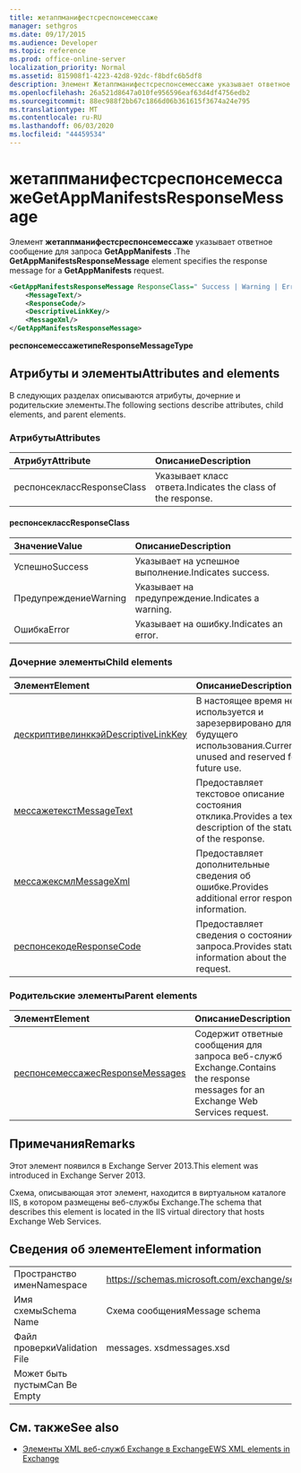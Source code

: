 ```yaml
---
title: жетаппманифестсреспонсемессаже
manager: sethgros
ms.date: 09/17/2015
ms.audience: Developer
ms.topic: reference
ms.prod: office-online-server
localization_priority: Normal
ms.assetid: 815908f1-4223-42d8-92dc-f8bdfc6b5df8
description: Элемент Жетаппманифестсреспонсемессаже указывает ответное сообщение для запроса GetAppManifests.
ms.openlocfilehash: 26a521d8647a010fe956596eaf63d4df4756edb2
ms.sourcegitcommit: 88ec988f2bb67c1866d06b361615f3674a24e795
ms.translationtype: MT
ms.contentlocale: ru-RU
ms.lasthandoff: 06/03/2020
ms.locfileid: "44459534"
---
```

# <a name="getappmanifestsresponsemessage"></a><span data-ttu-id="4aac8-103">жетаппманифестсреспонсемессаже</span><span class="sxs-lookup"><span data-stu-id="4aac8-103">GetAppManifestsResponseMessage</span></span>

<span data-ttu-id="4aac8-104">Элемент **жетаппманифестсреспонсемессаже** указывает ответное сообщение для запроса **GetAppManifests** .</span><span class="sxs-lookup"><span data-stu-id="4aac8-104">The **GetAppManifestsResponseMessage** element specifies the response message for a **GetAppManifests** request.</span></span> 
  
```XML
<GetAppManifestsResponseMessage ResponseClass=" Success | Warning | Error ">
    <MessageText/>
    <ResponseCode/>
    <DescriptiveLinkKey/>
    <MessageXml/>
</GetAppManifestsResponseMessage>
```

 <span data-ttu-id="4aac8-105">**респонсемессажетипе**</span><span class="sxs-lookup"><span data-stu-id="4aac8-105">**ResponseMessageType**</span></span>
## <a name="attributes-and-elements"></a><span data-ttu-id="4aac8-106">Атрибуты и элементы</span><span class="sxs-lookup"><span data-stu-id="4aac8-106">Attributes and elements</span></span>

<span data-ttu-id="4aac8-107">В следующих разделах описываются атрибуты, дочерние и родительские элементы.</span><span class="sxs-lookup"><span data-stu-id="4aac8-107">The following sections describe attributes, child elements, and parent elements.</span></span>
  
### <a name="attributes"></a><span data-ttu-id="4aac8-108">Атрибуты</span><span class="sxs-lookup"><span data-stu-id="4aac8-108">Attributes</span></span>

|<span data-ttu-id="4aac8-109">**Атрибут**</span><span class="sxs-lookup"><span data-stu-id="4aac8-109">**Attribute**</span></span>|<span data-ttu-id="4aac8-110">**Описание**</span><span class="sxs-lookup"><span data-stu-id="4aac8-110">**Description**</span></span>|
|:-----|:-----|
|<span data-ttu-id="4aac8-111">респонсекласс</span><span class="sxs-lookup"><span data-stu-id="4aac8-111">ResponseClass</span></span>  <br/> |<span data-ttu-id="4aac8-112">Указывает класс ответа.</span><span class="sxs-lookup"><span data-stu-id="4aac8-112">Indicates the class of the response.</span></span>  <br/> |
   
#### <a name="responseclass"></a><span data-ttu-id="4aac8-113">респонсекласс</span><span class="sxs-lookup"><span data-stu-id="4aac8-113">ResponseClass</span></span>

|<span data-ttu-id="4aac8-114">**Значение**</span><span class="sxs-lookup"><span data-stu-id="4aac8-114">**Value**</span></span>|<span data-ttu-id="4aac8-115">**Описание**</span><span class="sxs-lookup"><span data-stu-id="4aac8-115">**Description**</span></span>|
|:-----|:-----|
|<span data-ttu-id="4aac8-116">Успешно</span><span class="sxs-lookup"><span data-stu-id="4aac8-116">Success</span></span>  <br/> |<span data-ttu-id="4aac8-117">Указывает на успешное выполнение.</span><span class="sxs-lookup"><span data-stu-id="4aac8-117">Indicates success.</span></span>  <br/> |
|<span data-ttu-id="4aac8-118">Предупреждение</span><span class="sxs-lookup"><span data-stu-id="4aac8-118">Warning</span></span>  <br/> |<span data-ttu-id="4aac8-119">Указывает на предупреждение.</span><span class="sxs-lookup"><span data-stu-id="4aac8-119">Indicates a warning.</span></span>  <br/> |
|<span data-ttu-id="4aac8-120">Ошибка</span><span class="sxs-lookup"><span data-stu-id="4aac8-120">Error</span></span>  <br/> |<span data-ttu-id="4aac8-121">Указывает на ошибку.</span><span class="sxs-lookup"><span data-stu-id="4aac8-121">Indicates an error.</span></span>  <br/> |
   
### <a name="child-elements"></a><span data-ttu-id="4aac8-122">Дочерние элементы</span><span class="sxs-lookup"><span data-stu-id="4aac8-122">Child elements</span></span>

|<span data-ttu-id="4aac8-123">**Элемент**</span><span class="sxs-lookup"><span data-stu-id="4aac8-123">**Element**</span></span>|<span data-ttu-id="4aac8-124">**Описание**</span><span class="sxs-lookup"><span data-stu-id="4aac8-124">**Description**</span></span>|
|:-----|:-----|
|[<span data-ttu-id="4aac8-125">дескриптивелинккэй</span><span class="sxs-lookup"><span data-stu-id="4aac8-125">DescriptiveLinkKey</span></span>](descriptivelinkkey.md) <br/> |<span data-ttu-id="4aac8-126">В настоящее время не используется и зарезервировано для будущего использования.</span><span class="sxs-lookup"><span data-stu-id="4aac8-126">Currently unused and reserved for future use.</span></span>  <br/> |
|[<span data-ttu-id="4aac8-127">мессажетекст</span><span class="sxs-lookup"><span data-stu-id="4aac8-127">MessageText</span></span>](messagetext.md) <br/> |<span data-ttu-id="4aac8-128">Предоставляет текстовое описание состояния отклика.</span><span class="sxs-lookup"><span data-stu-id="4aac8-128">Provides a text description of the status of the response.</span></span>  <br/> |
|[<span data-ttu-id="4aac8-129">мессажексмл</span><span class="sxs-lookup"><span data-stu-id="4aac8-129">MessageXml</span></span>](messagexml.md) <br/> |<span data-ttu-id="4aac8-130">Предоставляет дополнительные сведения об ошибке.</span><span class="sxs-lookup"><span data-stu-id="4aac8-130">Provides additional error response information.</span></span>  <br/> |
|[<span data-ttu-id="4aac8-131">респонсекоде</span><span class="sxs-lookup"><span data-stu-id="4aac8-131">ResponseCode</span></span>](responsecode.md) <br/> |<span data-ttu-id="4aac8-132">Предоставляет сведения о состоянии запроса.</span><span class="sxs-lookup"><span data-stu-id="4aac8-132">Provides status information about the request.</span></span>  <br/> |
   
### <a name="parent-elements"></a><span data-ttu-id="4aac8-133">Родительские элементы</span><span class="sxs-lookup"><span data-stu-id="4aac8-133">Parent elements</span></span>

|<span data-ttu-id="4aac8-134">**Элемент**</span><span class="sxs-lookup"><span data-stu-id="4aac8-134">**Element**</span></span>|<span data-ttu-id="4aac8-135">**Описание**</span><span class="sxs-lookup"><span data-stu-id="4aac8-135">**Description**</span></span>|
|:-----|:-----|
|[<span data-ttu-id="4aac8-136">респонсемессажес</span><span class="sxs-lookup"><span data-stu-id="4aac8-136">ResponseMessages</span></span>](responsemessages.md) <br/> |<span data-ttu-id="4aac8-137">Содержит ответные сообщения для запроса веб-служб Exchange.</span><span class="sxs-lookup"><span data-stu-id="4aac8-137">Contains the response messages for an Exchange Web Services request.</span></span>  <br/> |
   
## <a name="remarks"></a><span data-ttu-id="4aac8-138">Примечания</span><span class="sxs-lookup"><span data-stu-id="4aac8-138">Remarks</span></span>

<span data-ttu-id="4aac8-139">Этот элемент появился в Exchange Server 2013.</span><span class="sxs-lookup"><span data-stu-id="4aac8-139">This element was introduced in Exchange Server 2013.</span></span>
  
<span data-ttu-id="4aac8-140">Схема, описывающая этот элемент, находится в виртуальном каталоге IIS, в котором размещены веб-службы Exchange.</span><span class="sxs-lookup"><span data-stu-id="4aac8-140">The schema that describes this element is located in the IIS virtual directory that hosts Exchange Web Services.</span></span>
  
## <a name="element-information"></a><span data-ttu-id="4aac8-141">Сведения об элементе</span><span class="sxs-lookup"><span data-stu-id="4aac8-141">Element information</span></span>

|||
|:-----|:-----|
|<span data-ttu-id="4aac8-142">Пространство имен</span><span class="sxs-lookup"><span data-stu-id="4aac8-142">Namespace</span></span>  <br/> |https://schemas.microsoft.com/exchange/services/2006/messages  <br/> |
|<span data-ttu-id="4aac8-143">Имя схемы</span><span class="sxs-lookup"><span data-stu-id="4aac8-143">Schema Name</span></span>  <br/> |<span data-ttu-id="4aac8-144">Схема сообщения</span><span class="sxs-lookup"><span data-stu-id="4aac8-144">Message schema</span></span>  <br/> |
|<span data-ttu-id="4aac8-145">Файл проверки</span><span class="sxs-lookup"><span data-stu-id="4aac8-145">Validation File</span></span>  <br/> |<span data-ttu-id="4aac8-146">messages. xsd</span><span class="sxs-lookup"><span data-stu-id="4aac8-146">messages.xsd</span></span>  <br/> |
|<span data-ttu-id="4aac8-147">Может быть пустым</span><span class="sxs-lookup"><span data-stu-id="4aac8-147">Can Be Empty</span></span>  <br/> ||
   
## <a name="see-also"></a><span data-ttu-id="4aac8-148">См. также</span><span class="sxs-lookup"><span data-stu-id="4aac8-148">See also</span></span>



- [<span data-ttu-id="4aac8-149">Элементы XML веб-служб Exchange в Exchange</span><span class="sxs-lookup"><span data-stu-id="4aac8-149">EWS XML elements in Exchange</span></span>](ews-xml-elements-in-exchange.md)

